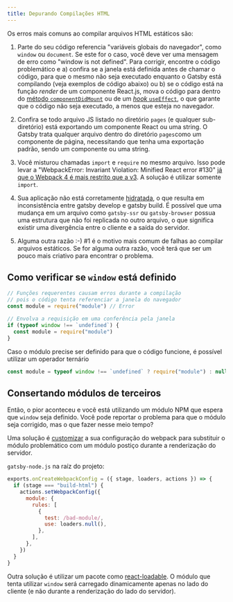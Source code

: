 ```yaml
---
title: Depurando Compilações HTML
---
```


Os erros mais comuns ao compilar arquivos HTML estáticos são:

1.  Parte do seu código referencia "variáveis globais do navegador", como `window` ou `document`.
    Se este for o caso, você deve ver uma mensagem de erro como "window is not defined". Para
    corrigir, encontre o código problemático e a) confira se a janela está definida antes de chamar o
    código, para que o mesmo não seja executado enquanto o Gatsby está compilando (veja exemplos
    de código abaixo) ou b) se o código está na função _render_ de um componente React.js, mova o
    código para dentro do [método `componentDidMount`](https://pt-br.reactjs.org/docs/react-component.html#componentdidmount) ou de um [_hook_ `useEffect`](https://pt-br.reactjs.org/docs/hooks-reference.html#useeffect), o que garante que o código não seja executado, a menos que esteja
    no navegador.

1.  Confira se todo arquivo JS listado no diretório `pages` (e qualquer sub-diretório)
    está exportando um componente React ou uma string. O Gatsby trata qualquer arquivo
    dentro do diretório `pages`como um componente de página, necessitando que tenha uma exportação
    padrão, sendo um componente ou uma string.

1.  Você misturou chamadas `import` e `require` no mesmo arquivo. Isso pode levar a
    "WebpackError: Invariant Violation: Minified React error #130" [já que o Webpack 4
    é mais restrito que a v3](/docs/migrating-from-v1-to-v2/#convert-to-either-pure-commonjs-or-pure-es6).
    A solução é utilizar somente `import`.

1.  Sua aplicação não está corretamente [hidratada](https://pt-br.reactjs.org/docs/react-dom.html),
    o que resulta em inconsistência entre gatsby develop e gatsby build. É possível que uma mudança em
    um arquivo como `gatsby-ssr` ou `gatsby-browser` possua uma estrutura que não foi replicada no outro
    arquivo, o que significa existir uma divergência entre o cliente e a saída do servidor.

1.  Alguma outra razão :-) #1 é o motivo mais comum de falhas ao compilar arquivos estáticos.
    Se for alguma outra razão, você terá que ser um pouco mais criativo para encontrar o problema.

## Como verificar se `window` está definido

```javascript
// Funções requerentes causam erros durante a compilação
// pois o código tenta referenciar a janela do navegador
const module = require("module") // Error

// Envolva a requisição em uma conferência pela janela
if (typeof window !== `undefined`) {
  const module = require("module")
}
```

Caso o módulo precise ser definido para que o código funcione, é possível utilizar um operador ternário

```javascript
const module = typeof window !== `undefined` ? require("module") : null
```

## Consertando módulos de terceiros

Então, o pior aconteceu e você está utilizando um módulo NPM que espera que `window`
seja definido. Você pode reportar o problema para que o módulo seja corrigido, mas
o que fazer nesse meio tempo?

Uma solução é [customizar](/docs/add-custom-webpack-config) a sua configuração do
webpack para substituir o módulo problemático com um módulo postiço durante a
renderização do servidor.

`gatsby-node.js` na raíz do projeto:

```js:title=gatsby-node.js
exports.onCreateWebpackConfig = ({ stage, loaders, actions }) => {
  if (stage === "build-html") {
    actions.setWebpackConfig({
      module: {
        rules: [
          {
            test: /bad-module/,
            use: loaders.null(),
          },
        ],
      },
    })
  }
}
```

Outra solução é utilizar um pacote como [react-loadable](https://github.com/jamiebuilds/react-loadable). O módulo que tenta utilizar `window` será carregado dinamicamente apenas no lado do cliente (e não durante a renderização do lado do servidor).
